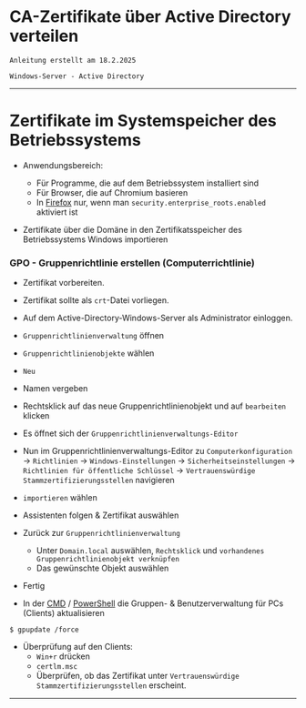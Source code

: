# CA-Zertifikate über Active Directory verteilen

`Anleitung erstellt am 18.2.2025`

`Windows-Server - Active Directory`


--------------------------------------------------------------------------------------------------------------


# Zertifikate im Systemspeicher des Betriebssystems
- Anwendungsbereich:
	- Für Programme, die auf dem Betriebssystem installiert sind
	- Für Browser, die auf Chromium basieren
	- In [Firefox](https://www.mozilla.org/de/firefox/new/) nur, wenn man `security.enterprise_roots.enabled` aktiviert ist


- Zertifikate über die Domäne in den Zertifikatsspeicher des Betriebssystems Windows importieren


### GPO - Gruppenrichtlinie erstellen (Computerrichtlinie)
- Zertifikat vorbereiten.
- Zertifikat sollte als `crt`-Datei vorliegen.
- Auf dem Active-Directory-Windows-Server als Administrator einloggen.

- `Gruppenrichtlinienverwaltung` öffnen
- `Gruppenrichtlinienobjekte` wählen
- `Neu`
- Namen vergeben
- Rechtsklick auf das neue Gruppenrichtlinienobjekt und auf `bearbeiten` klicken
- Es öffnet sich der `Gruppenrichtlinienverwaltungs-Editor`
- Nun im Gruppenrichtlinienverwaltungs-Editor zu `Computerkonfiguration` → `Richtlinien` → `Windows-Einstellungen` → `Sicherheitseinstellungen` → `Richtlinien für öffentliche Schlüssel` → `Vertrauenswürdige Stammzertifizierungsstellen` navigieren
- `importieren` wählen
- Assistenten folgen & Zertifikat auswählen
- Zurück zur `Gruppenrichtlinienverwaltung`
    - Unter `Domain.local` auswählen, `Rechtsklick` und `vorhandenes Gruppenrichtlinienobjekt verknüpfen`
    - Das gewünschte Objekt auswählen
- Fertig

- In der [CMD](https://de.wikipedia.org/wiki/Cmd.exe) / [PowerShell](https://de.wikipedia.org/wiki/PowerShell) die Gruppen- & Benutzerverwaltung für PCs (Clients) aktualisieren
```
$ gpupdate /force
```

- Überprüfung auf den Clients:
	- `Win+r` drücken
	- `certlm.msc`
	- Überprüfen, ob das Zertifikat unter `Vertrauenswürdige Stammzertifizierungsstellen` erscheint.


--------------------------------------------------------------------------------------------------------------

